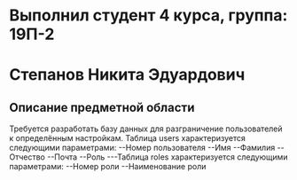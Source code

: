 # Выполнил студент 4 курса, группа: 19П-2
# Степанов Никита Эдуардович
## Описание предметной области
Требуется разработать базу данных для разграничение пользователей к определённым настройкам.
Таблица users характеризуется следующими параметрами:
--Номер пользователя
--Имя
--Фамилия
--Отчество
--Почта
--Роль
---Таблица roles характеризуется следующими параметрами:
--Номер роли
--Наименование роли
